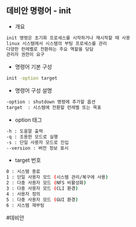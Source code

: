 ## 데비안 명령어 - init

- 개요
```txt
init 명령은 초기화 프로세스를 시작하거나 재시작할 때 사용
linux 시스템에서 시스템의 부팅 프로세스를 관리
다양한 런레벨로 전환하는 주요 역할을 당담
관리자 권한이 요구
```

- 명령어 기본 구성
```bash
init -option target
```

- 명령어 구성 설명
```bash
-option : shutdown 명령에 추가할 옵션
target  : 시스템에 전환할 런레벨 또는 목표
```

- option 태그
```bash
-h : 도움말 출력
-q : 조용한 모드로 실행
-s : 단일 사용자 모드로 진입
--version : 버전 정보 표시
```

- target 번호
```bash
0 : 시스템 종료
1 : 단일 사용자 모드 (시스템 관리/복구에 사용)
2 : 다중 사용자 모드 (NFS 비활성화)
3 : 다중 사용자 모드 (CLI 환경)
4 : 사용자 정의
5 : 다중 사용자 모드 (GUI 환경)
6 : 시스템 재부팅
```

#데비안